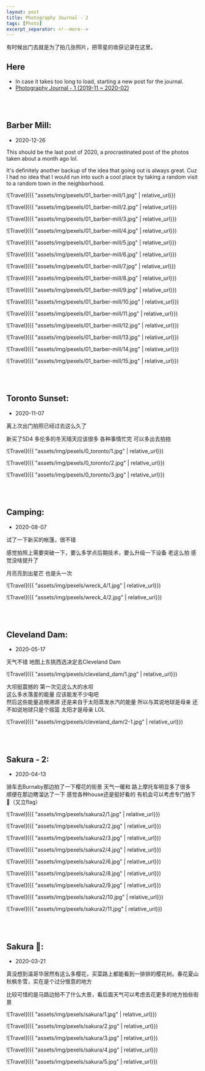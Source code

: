 ```yaml
---
layout: post
title: Photography Journal - 2
tags: [Photo]
excerpt_separator: <!--more-->
---
```


有时候出门去就是为了拍几张照片，把零星的收获记录在这里。<br/>   
<!--more-->

## Here
* In case it takes too long to load, starting a new post for the journal. 
* [Photography Journal - 1 (2019-11 ~ 2020-02)](https://zhang-haipeng.github.io/2020/02/19/photography-journal.html)  
<br/> 
<br/> 

## Barber Mill:  
* 2020-12-26

This should be the last post of 2020, a procrastinated post of the photos taken about a month ago lol. <br/> 

It's definitely another backup of the idea that going out is always great. Cuz I had no idea that I would run into such a cool place by taking a random visit to a random town in the neighborhood. <br/>

![Travel]({{ "assets/img/pexels/01_barber-mill/1.jpg" | relative_url}})

![Travel]({{ "assets/img/pexels/01_barber-mill/2.jpg" | relative_url}})

![Travel]({{ "assets/img/pexels/01_barber-mill/3.jpg" | relative_url}})

![Travel]({{ "assets/img/pexels/01_barber-mill/4.jpg" | relative_url}})

![Travel]({{ "assets/img/pexels/01_barber-mill/5.jpg" | relative_url}})

![Travel]({{ "assets/img/pexels/01_barber-mill/6.jpg" | relative_url}})

![Travel]({{ "assets/img/pexels/01_barber-mill/7.jpg" | relative_url}})

![Travel]({{ "assets/img/pexels/01_barber-mill/8.jpg" | relative_url}})

![Travel]({{ "assets/img/pexels/01_barber-mill/9.jpg" | relative_url}})

![Travel]({{ "assets/img/pexels/01_barber-mill/10.jpg" | relative_url}})

![Travel]({{ "assets/img/pexels/01_barber-mill/11.jpg" | relative_url}})

![Travel]({{ "assets/img/pexels/01_barber-mill/12.jpg" | relative_url}})

![Travel]({{ "assets/img/pexels/01_barber-mill/13.jpg" | relative_url}})

![Travel]({{ "assets/img/pexels/01_barber-mill/14.jpg" | relative_url}})

![Travel]({{ "assets/img/pexels/01_barber-mill/15.jpg" | relative_url}})

<br/> 
<br/> 



## Toronto Sunset:  
* 2020-11-07

离上次出门拍照已经过去这么久了   

新买了5D4  多伦多的冬天晴天应该很多  各种事情忙完  可以多出去拍拍  


![Travel]({{ "assets/img/pexels/0_toronto/1.jpg" | relative_url}})

![Travel]({{ "assets/img/pexels/0_toronto/2.jpg" | relative_url}})

![Travel]({{ "assets/img/pexels/0_toronto/3.jpg" | relative_url}})

<br/> 
<br/> 


## Camping:  
* 2020-08-07

试了一下新买的帐篷，很不错

感觉拍照上需要突破一下，要么多学点后期技术，要么升级一下设备 老这么拍 感觉没啥提升了  

月亮亮到出星芒 也是头一次  

![Travel]({{ "assets/img/pexels/wreck_4/1.jpg" | relative_url}})

![Travel]({{ "assets/img/pexels/wreck_4/2.jpg" | relative_url}})


<br/> 
<br/> 


## Cleveland Dam:  
* 2020-05-17

天气不错 地图上东挑西选决定去Cleveland Dam <br>

![Travel]({{ "assets/img/pexels/cleveland_dam/1.jpg" | relative_url}})

大坝挺震撼的 第一次见这么大的水坝<br>
这么多水落差的能量 应该能发不少电吧<br>
然后这些能量追根溯源 还是来自于太阳蒸发水汽的能量 所以与其说地球是母亲 还不如说地球只是个摇篮 太阳才是母亲 LOL<br>

![Travel]({{ "assets/img/pexels/cleveland_dam/2-1.jpg" | relative_url}})

  
<br/> 
<br/> 

## Sakura - 2:  
* 2020-04-13

骑车去Burnaby那边拍了一下樱花的街景 天气一暖和 路上摩托车明显多了很多 <br>
顺便在那边瞎溜达了一下 感觉各种house还是挺好看的  有机会可以考虑专门拍下🏡（又立flag）

![Travel]({{ "assets/img/pexels/sakura2/1.jpg" | relative_url}})
  
![Travel]({{ "assets/img/pexels/sakura2/2.jpg" | relative_url}})

![Travel]({{ "assets/img/pexels/sakura2/3.jpg" | relative_url}})

![Travel]({{ "assets/img/pexels/sakura2/4.jpg" | relative_url}})

![Travel]({{ "assets/img/pexels/sakura2/6.jpg" | relative_url}})

![Travel]({{ "assets/img/pexels/sakura2/8.jpg" | relative_url}})

![Travel]({{ "assets/img/pexels/sakura2/9.jpg" | relative_url}})

![Travel]({{ "assets/img/pexels/sakura2/10.jpg" | relative_url}})

![Travel]({{ "assets/img/pexels/sakura2/11.jpg" | relative_url}})


<br/> 
<br/> 
  
## Sakura 🌸:  
* 2020-03-21

真没想到温哥华居然有这么多樱花，买菜路上都能看到一排排的樱花树。春花夏山秋枫冬雪，实在是个过分惬意的地方   
  

比较可惜的是马路边拍不了什么大景，看后面天气可以考虑去花更多的地方拍些街景  

![Travel]({{ "assets/img/pexels/sakura/1.jpg" | relative_url}})
  
![Travel]({{ "assets/img/pexels/sakura/2.jpg" | relative_url}})

![Travel]({{ "assets/img/pexels/sakura/3.jpg" | relative_url}})

![Travel]({{ "assets/img/pexels/sakura/4.jpg" | relative_url}})

![Travel]({{ "assets/img/pexels/sakura/5.jpg" | relative_url}})

<br/> 
<br/> 

